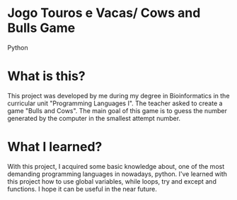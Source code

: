 # Jogo Touros e Vacas/ Cows and Bulls Game
Python

# What is this?
This project was developed by me during my degree in Bioinformatics in the curricular unit "Programming Languages I".
The teacher asked to create a game "Bulls and Cows". The main goal of this game is to guess the number generated by the computer in the 
smallest attempt number.

# What I learned? 
With this project, I acquired some basic knowledge about, one of the most demanding programming languages in nowadays, python.
I've learned with this project how to use global variables, while loops, try and except and functions.
I hope it can be useful in the near future.
